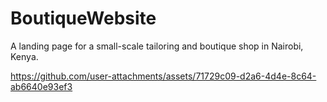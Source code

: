 # BoutiqueWebsite
A landing page for a small-scale tailoring and boutique shop in Nairobi, Kenya.


https://github.com/user-attachments/assets/71729c09-d2a6-4d4e-8c64-ab6640e93ef3

